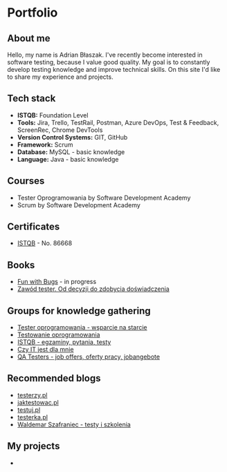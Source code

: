 # Portfolio

## About me

Hello, my name is Adrian Błaszak. I've recently become interested in software testing, because I value good quality. My goal is to constantly develop testing knowledge and improve technical skills. On this site I'd like to share my experience and projects.

## Tech stack

* **ISTQB:** Foundation Level
* **Tools:** Jira, Trello, TestRail, Postman, Azure DevOps, Test & Feedback, ScreenRec, Chrome DevTools
* **Version Control Systems:** GIT, GitHub
* **Framework:** Scrum
* **Database:** MySQL - basic knowledge
* **Language:** Java - basic knowledge

## Courses

* Tester Oprogramowania by Software Development Academy
* Scrum by Software Development Academy

## Certificates

* [ISTQB](https://www.gasq.org/en/certification/check-a-certificate.html) - No. 86668

## Books

* [Fun with Bugs](https://www.funwithbugs.com/store/produkt/podroz-przez-swiat-testowania-miekka-okladka/) - in progress
* [Zawód tester. Od decyzji do zdobycia doświadczenia](https://www.taniaksiazka.pl/zawod-tester-od-decyzji-do-zdobycia-doswiadczenia-radoslaw-smilgin-p-995278.html?utm_source=google&utm_medium=cpc&utm_campaign=shopping&gclid=EAIaIQobChMI5fCNgvS99gIVg0aRBR3lUAK1EAQYBCABEgJp2fD_BwE)

## Groups for knowledge gathering

* [Tester oprogramowania - wsparcie na starcie](https://www.facebook.com/groups/testeroprogramowania/?ref=share)
* [Testowanie oprogramowania](https://www.facebook.com/groups/TestowanieOprogramowania/?ref=share)
* [ISTQB - egzaminy, pytania, testy](https://www.facebook.com/groups/194288250951242/?ref=share)
* [Czy IT jest dla mnie](https://www.facebook.com/groups/czyitjestdlamnie/?ref=share)
* [QA Testers - job offers, oferty pracy, jobangebote](https://www.facebook.com/groups/808752555920542/?ref=share)

## Recommended blogs

* [testerzy.pl](https://testerzy.pl/)
* [jaktestowac.pl](https://jaktestowac.pl/blog/)
* [testuj.pl](https://testuj.pl/blog/)
* [testerka.pl](http://testerka.pl/)
* [Waldemar Szafraniec - testy i szkolenia](https://www.wyszkolewas.com.pl/blog/)

## My projects

* 
